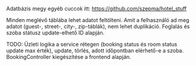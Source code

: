 Adatbázis megy egyéb cuccok itt: https://github.com/szepma/hotel_stuff

Minden meglévő táblába lehet adatot feltölteni.
Amit a felhasználó ad meg adatot (guest-, street-, city-, zip-táblák), nem lehet duplikáció.
Foglalás és szoba státusz update-elhető ID alapján.

TODO: Üzleti logika a service rétegen (booking status és room status update max érték), update, törlés, adott időpontban elérhető-e a szoba.
	BookingController kiegészítése a frontend alapján.
